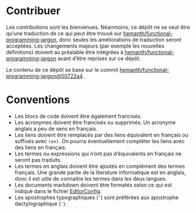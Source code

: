 # Contribuer

Les contributions sont les bienvenues. Néanmoins, ce dépôt ne se veut être qu’une traduction de ce qui peut être trouvé
sur [hemanth/functional-programming-jargon](https://github.com/hemanth/functional-programming-jargon/), donc seules les
améliorations de traduction seront acceptées. Les changements majeurs (par exemple les nouvelles définitions) doivent au
préalable être intégrées à
[hemanth/functional-programming-jargon](https://github.com/hemanth/functional-programming-jargon/blob/master/contributing.md)
avant d’être reprises sur ce dépôt.

Le contenu de ce dépôt se base sur le commit
[hemanth/functional-programming-jargon@50722a4](https://github.com/hemanth/functional-programming-jargon/commit/50722a4a74cd741b9b03e1807c62a79e5674d4ca)
.

# Conventions

- Les blocs de code doivent être également francisés.
- Les acronymes doivent être francisés ou supprimés. Un acronyme anglais a peu de sens en français.
- Les liens doivent être remplacés par des liens équivalent en français ou suffixés avec `(en)`. On pourra
  éventuellement compléter les liens avec des liens en français.
- Les termes ou expressions qui n’ont pas d’équivalents en français ne seront pas traduits.
- Les termes en anglais doivent être ajoutés en complément des termes français. Une grande partie de la literature
  informatique est en anglais, donc il est utile de connaitre les termes dans les deux langues.
- Les documents markdown doivent être formatés selon ce qui est indiqué dans le fichier [EditorConfig](/.editorconfig).
- Les apostrophes typographiques (`’`) sont préférées aux apostrophe dactylographique (`'`).
